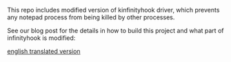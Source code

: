 This repo includes modified version of kinfinityhook driver, which prevents any notepad process from being killed by other processes. 

See our blog post for the details in how to build this project and what part of infinityhook is modified:
  
 [english translated version](https://translate.google.com/translate?sl=auto&tl=en&u=http%3A%2F%2Fblog.diffense.co.kr%2F2019%2F07%2F26%2FWD%2F)



